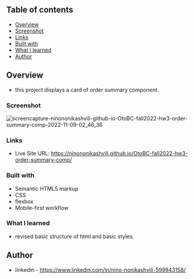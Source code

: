 ## Table of contents

  - [Overview](#overview)
  - [Screenshot](#screenshot)
  - [Links](#links)
  - [Built with](#built-with)
  - [What I learned](#what-i-learned)
  - [Author](#author)


## Overview
- this project displays a card of order summary component.

### Screenshot

![screencapture-ninononikashvili-github-io-OtoBC-fall2022-hw3-order-summary-comp-2022-11-09-02_46_36](https://user-images.githubusercontent.com/61002720/200692959-fa18afd8-0bd7-43c2-bc2a-127a87e49b04.png)


### Links

- Live Site URL: https://ninononikashvili.github.io/OtoBC-fall2022-hw3-order-summary-comp/


### Built with

- Semantic HTML5 markup
- CSS 
- flexbox
- Mobile-first workflow

### What I learned

- revised basic structure of html and basic styles.


## Author

- linkedin - https://www.linkedin.com/in/nino-nonikashvili-599943158/
